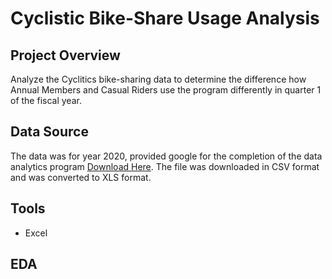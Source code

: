# Cyclistic Bike-Share Usage Analysis

## Project Overview
Analyze the Cyclitics bike-sharing data to determine the difference how Annual Members and Casual Riders use the program differently in quarter 1 of the fiscal year.

## Data Source

The data was for year 2020, provided google for the completion of the data analytics program [Download Here](https://divvy-tripdata.s3.amazonaws.com/index.html). The file was downloaded in CSV format and was converted to XLS format.

## Tools
- Excel

## EDA
